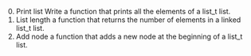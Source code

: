 0. Print list
Write a function that prints all the elements of a list_t list.
1. List length
 a function that returns the number of elements in a linked list_t list.
 2. Add node
 a function that adds a new node at the beginning of a list_t list.

